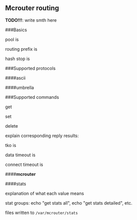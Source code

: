 Mcrouter routing
-----------------

**TODO!!!**: write smth here

###Basics

pool is

routing prefix is

hash stop is


###Supported protocols

####ascii

####umbrella

###Supported commands

get

set

delete

explain corresponding reply results:

tko is

data timeout is

connect timeout is

####__mcrouter__

####stats

explanation of what each value means

stat groups: echo "get stats all", echo "get stats detailed", etc.

files written to `/var/mcrouter/stats`